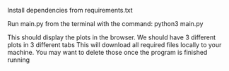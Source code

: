 Install dependencies from requirements.txt

Run main.py from the terminal with the command: python3 main.py

This should display the plots in the browser. We should have 3 different plots in 3 different tabs
This will download all required files locally to your machine. You may want to delete those once the program is finished running

